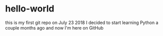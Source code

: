 # hello-world
this is my first git repo on July 23 2018
I decided to start learning Python a couple months ago and now I'm here on GitHub
